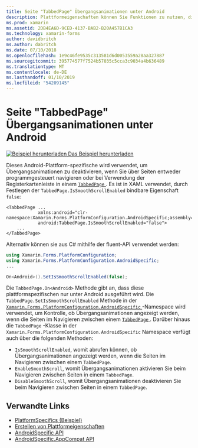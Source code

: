 ```yaml
---
title: Seite "TabbedPage" Übergangsanimationen unter Android
description: Plattformeigenschaften können Sie Funktionen zu nutzen, die nur auf einer bestimmten Plattform verfügbar ist ohne die Implementierung der benutzerdefinierten Renderern und Effekte. In diesem Artikel wird erläutert, wie die Android-Plattform-spezifische genutzt, die Übergangsanimationen deaktiviert, wenn durch die Seiten in einer "tabbedpage" navigieren.
ms.prod: xamarin
ms.assetid: 2DB4EA6D-9CED-4137-BAB2-B20A457B1CA3
ms.technology: xamarin-forms
author: davidbritch
ms.author: dabritch
ms.date: 07/10/2018
ms.openlocfilehash: 1e9c46fe9535c313581d6d0053559a28aa327887
ms.sourcegitcommit: 395774577f7524b57035c5cca3c9034a4b636489
ms.translationtype: MT
ms.contentlocale: de-DE
ms.lasthandoff: 01/10/2019
ms.locfileid: "54209145"
---
```

# <a name="tabbedpage-page-transition-animations-on-android"></a>Seite "TabbedPage" Übergangsanimationen unter Android

[![Beispiel herunterladen](~/media/shared/download.png) Das Beispiel herunterladen](https://developer.xamarin.com/samples/xamarin-forms/userinterface/platformspecifics/)

Dieses Android-Plattform-spezifische wird verwendet, um Übergangsanimationen zu deaktivieren, wenn Sie über Seiten entweder programmgesteuert navigieren oder bei Verwendung der Registerkartenleiste in einem [ `TabbedPage` ](xref:Xamarin.Forms.TabbedPage). Es ist in XAML verwendet, durch Festlegen der `TabbedPage.IsSmoothScrollEnabled` bindbare Eigenschaft `false`:

```xaml
<TabbedPage ...
            xmlns:android="clr-namespace:Xamarin.Forms.PlatformConfiguration.AndroidSpecific;assembly=Xamarin.Forms.Core"
            android:TabbedPage.IsSmoothScrollEnabled="false">
    ...
</TabbedPage>
```

Alternativ können sie aus C# mithilfe der fluent-API verwendet werden:

```csharp
using Xamarin.Forms.PlatformConfiguration;
using Xamarin.Forms.PlatformConfiguration.AndroidSpecific;
...

On<Android>().SetIsSmoothScrollEnabled(false);
```

Die `TabbedPage.On<Android>` Methode gibt an, dass diese plattformspezifischen nur unter Android ausgeführt wird. Die `TabbedPage.SetIsSmoothScrollEnabled` Methode in der [ `Xamarin.Forms.PlatformConfiguration.AndroidSpecific` ](xref:Xamarin.Forms.PlatformConfiguration.AndroidSpecific) -Namespace wird verwendet, um Kontrolle, ob Übergangsanimationen angezeigt werden, wenn die Seiten im Navigieren zwischen einem [ `TabbedPage` ](xref:Xamarin.Forms.TabbedPage). Darüber hinaus die `TabbedPage` -Klasse in der `Xamarin.Forms.PlatformConfiguration.AndroidSpecific` Namespace verfügt auch über die folgenden Methoden:

- `IsSmoothScrollEnabled`, womit abrufen können, ob Übergangsanimationen angezeigt werden, wenn die Seiten im Navigieren zwischen einem `TabbedPage`.
- `EnableSmoothScroll`, womit Übergangsanimationen aktivieren Sie beim Navigieren zwischen Seiten in einem `TabbedPage`.
- `DisableSmoothScroll`, womit Übergangsanimationen deaktivieren Sie beim Navigieren zwischen Seiten in einem `TabbedPage`.

## <a name="related-links"></a>Verwandte Links

- [PlatformSpecifics (Beispiel)](https://developer.xamarin.com/samples/xamarin-forms/userinterface/platformspecifics/)
- [Erstellen von Plattformeigenschaften](~/xamarin-forms/platform/platform-specifics/index.md#creating-platform-specifics)
- [AndroidSpecific API](xref:Xamarin.Forms.PlatformConfiguration.AndroidSpecific)
- [AndroidSpecific.AppCompat API](xref:Xamarin.Forms.PlatformConfiguration.AndroidSpecific.AppCompat)
